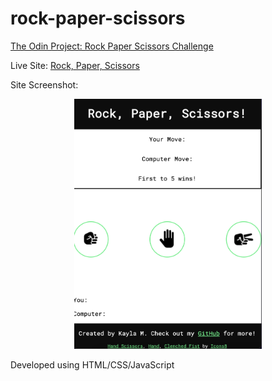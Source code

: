# rock-paper-scissors
[The Odin Project: Rock Paper Scissors Challenge](https://www.theodinproject.com/lessons/foundations-rock-paper-scissors)

Live Site: [Rock, Paper, Scissors](https://kaykaym01.github.io/rock-paper-scissors/)

Site Screenshot:
<p align="center">
<img src="./img/site-screenshot.png" width="300" height="400">
</p>

Developed using HTML/CSS/JavaScript


